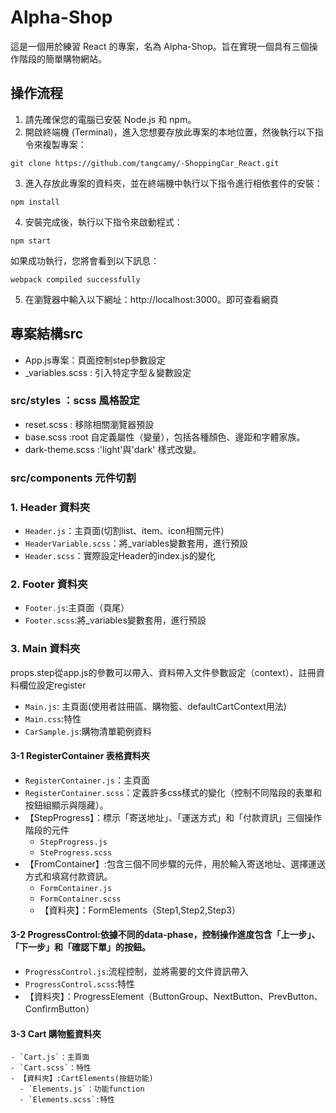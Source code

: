 # Alpha-Shop

這是一個用於練習 React 的專案，名為 Alpha-Shop。旨在實現一個具有三個操作階段的簡單購物網站。

## 操作流程

1. 請先確保您的電腦已安裝 Node.js 和 npm。
2. 開啟終端機 (Terminal)，進入您想要存放此專案的本地位置，然後執行以下指令來複製專案：

```
git clone https://github.com/tangcamy/-ShoppingCar_React.git
```

3. 進入存放此專案的資料夾，並在終端機中執行以下指令進行相依套件的安裝：

```
npm install
```

4. 安裝完成後，執行以下指令來啟動程式：

```
npm start
```

如果成功執行，您將會看到以下訊息：

```
webpack compiled successfully
```

5. 在瀏覽器中輸入以下網址：http://localhost:3000。即可查看網頁


## 專案結構src
- App.js專案：頁面控制step參數設定
- _variables.scss : 引入特定字型＆變數設定

### src/styles ：scss 風格設定
- reset.scss : 移除相關瀏覽器預設
- base.scss :root 自定義屬性（變量），包括各種顏色、邊距和字體家族。
- dark-theme.scss :'light'與'dark' 樣式改變。

### src/components 元件切割
### 1. Header 資料夾
  - `Header.js`：主頁面(切割list、item、icon相關元件)
  - `HeaderVariable.scss`：將_variables變數套用，進行預設
  - `Header.scss`：實際設定Header的index.js的變化
### 2. Footer  資料夾
  - `Footer.js`:主頁面（頁尾）
  - `Footer.scss`:將_variables變數套用，進行預設
### 3. Main 資料夾
  props.step從app.js的參數可以帶入、資料帶入文件參數設定（context）、註冊資料欄位設定register
  - `Main.js`: 主頁面(使用者註冊區、購物籃、defaultCartContext用法)
  - `Main.css`:特性
  - `CarSample.js`:購物清單範例資料
  #### 3-1 RegisterContainer 表格資料夾
  - `RegisterContainer.js`：主頁面
  - `RegisterContainer.scss`：定義許多css樣式的變化（控制不同階段的表單和按鈕組顯示與隱藏）。
  - 【StepProgress】：標示「寄送地址」、「運送方式」和「付款資訊」三個操作階段的元件
    -  `StepProgress.js`
    -  `SteProgress.scss`
  - 【FromContainer】:包含三個不同步驟的元件，用於輸入寄送地址、選擇運送方式和填寫付款資訊。
    - `FormContainer.js`
    - `FormContainer.scss`
    - 【資料夾】：FormElements（Step1,Step2,Step3）

   #### 3-2 ProgressControl:依據不同的data-phase，控制操作進度包含「上一步」、「下一步」和「確認下單」的按鈕。
   - `ProgressControl.js`:流程控制，並將需要的文件資訊帶入
   - `ProgressControl.scss`:特性
   - 【資料夾】：ProgressElement（ButtonGroup、NextButton、PrevButton、ConfirmButton）

  #### 3-3 Cart 購物籃資料夾
    - `Cart.js`：主頁面
    - `Cart.scss`：特性
    - 【資料夾】:CartElements(按鈕功能)
      - `Elements.js`：功能function
      - `Elements.scss`:特性


